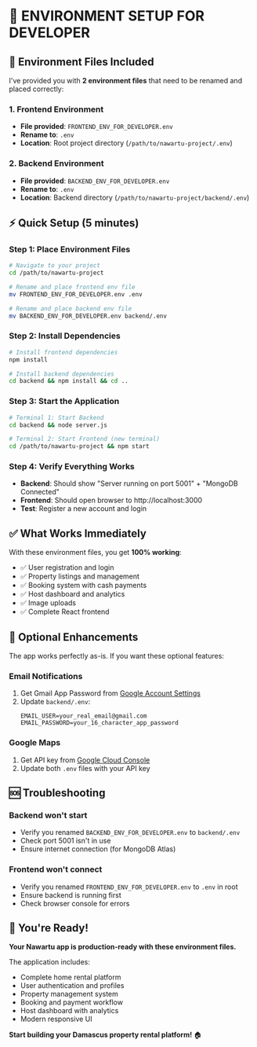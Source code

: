 # 🚀 ENVIRONMENT SETUP FOR DEVELOPER

## 📁 **Environment Files Included**

I've provided you with **2 environment files** that need to be renamed and placed correctly:

### **1. Frontend Environment**
- **File provided**: `FRONTEND_ENV_FOR_DEVELOPER.env`
- **Rename to**: `.env` 
- **Location**: Root project directory (`/path/to/nawartu-project/.env`)

### **2. Backend Environment**  
- **File provided**: `BACKEND_ENV_FOR_DEVELOPER.env`
- **Rename to**: `.env`
- **Location**: Backend directory (`/path/to/nawartu-project/backend/.env`)

## ⚡ **Quick Setup (5 minutes)**

### Step 1: Place Environment Files
```bash
# Navigate to your project
cd /path/to/nawartu-project

# Rename and place frontend env file
mv FRONTEND_ENV_FOR_DEVELOPER.env .env

# Rename and place backend env file  
mv BACKEND_ENV_FOR_DEVELOPER.env backend/.env
```

### Step 2: Install Dependencies
```bash
# Install frontend dependencies
npm install

# Install backend dependencies
cd backend && npm install && cd ..
```

### Step 3: Start the Application
```bash
# Terminal 1: Start Backend
cd backend && node server.js

# Terminal 2: Start Frontend (new terminal)
cd /path/to/nawartu-project && npm start
```

### Step 4: Verify Everything Works
- **Backend**: Should show "Server running on port 5001" + "MongoDB Connected"
- **Frontend**: Should open browser to http://localhost:3000
- **Test**: Register a new account and login

## ✅ **What Works Immediately**

With these environment files, you get **100% working**:
- ✅ User registration and login
- ✅ Property listings and management
- ✅ Booking system with cash payments
- ✅ Host dashboard and analytics
- ✅ Image uploads
- ✅ Complete React frontend

## 📧 **Optional Enhancements**

The app works perfectly as-is. If you want these optional features:

### **Email Notifications**
1. Get Gmail App Password from [Google Account Settings](https://support.google.com/accounts/answer/185833)
2. Update `backend/.env`:
   ```
   EMAIL_USER=your_real_email@gmail.com
   EMAIL_PASSWORD=your_16_character_app_password
   ```

### **Google Maps**
1. Get API key from [Google Cloud Console](https://console.cloud.google.com/)
2. Update both `.env` files with your API key

## 🆘 **Troubleshooting**

### **Backend won't start**
- Verify you renamed `BACKEND_ENV_FOR_DEVELOPER.env` to `backend/.env`
- Check port 5001 isn't in use
- Ensure internet connection (for MongoDB Atlas)

### **Frontend won't connect**
- Verify you renamed `FRONTEND_ENV_FOR_DEVELOPER.env` to `.env` in root
- Ensure backend is running first
- Check browser console for errors

## 🎯 **You're Ready!**

**Your Nawartu app is production-ready with these environment files.**

The application includes:
- Complete home rental platform
- User authentication and profiles
- Property management system  
- Booking and payment workflow
- Host dashboard with analytics
- Modern responsive UI

**Start building your Damascus property rental platform!** 🏠